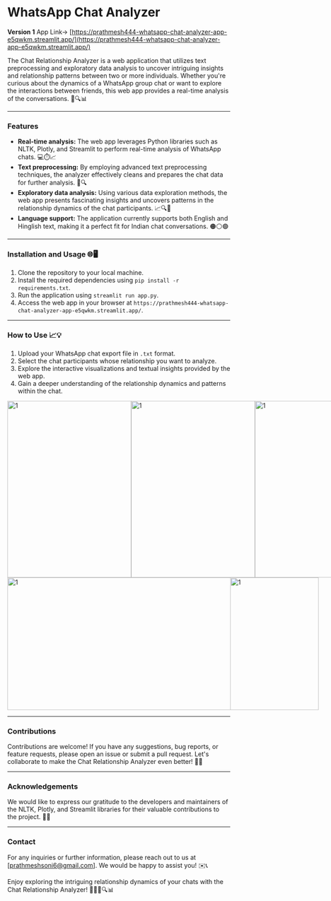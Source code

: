 # WhatsApp Chat Analyzer

**Version 1** App Link-> [https://prathmesh444-whatsapp-chat-analyzer-app-e5qwkm.streamlit.app/](https://prathmesh444-whatsapp-chat-analyzer-app-e5qwkm.streamlit.app/)

The Chat Relationship Analyzer is a web application that utilizes text preprocessing and exploratory data analysis to uncover intriguing insights and relationship patterns between two or more individuals. Whether you're curious about the dynamics of a WhatsApp group chat or want to explore the interactions between friends, this web app provides a real-time analysis of the conversations. 💬🔍📊

 ---
### Features

* **Real-time analysis:** The web app leverages Python libraries such as NLTK, Plotly, and Streamlit to perform real-time analysis of WhatsApp chats. 💻⏱️📈
* **Text preprocessing:** By employing advanced text preprocessing techniques, the analyzer effectively cleans and prepares the chat data for further analysis. 🔄🔍
* **Exploratory data analysis:** Using various data exploration methods, the web app presents fascinating insights and uncovers patterns in the relationship dynamics of the chat participants. 📈🔍🧠
* **Language support:** The application currently supports both English and Hinglish text, making it a perfect fit for Indian chat conversations. 🟠⚪🟢

---
### Installation and Usage  🌐🖥️

1. Clone the repository to your local machine.
2. Install the required dependencies using `pip install -r requirements.txt`.
3. Run the application using `streamlit run app.py`.
4. Access the web app in your browser at `https://prathmesh444-whatsapp-chat-analyzer-app-e5qwkm.streamlit.app/`.
---
### How to Use 📈💡

1. Upload your WhatsApp chat export file in `.txt` format.
2. Select the chat participants whose relationship you want to analyze.
3. Explore the interactive visualizations and textual insights provided by the web app.
4. Gain a deeper understanding of the relationship dynamics and patterns within the chat.

<div style="display: flex;">
  <img src="https://github.com/prathmesh444/WhatsApp-Chat-Analyzer/assets/84755719/0fa36e4a-ef68-44f1-9ce1-331801b400b8" alt="1" width="280" height = 400/>
  <img src="https://github.com/prathmesh444/WhatsApp-Chat-Analyzer/assets/84755719/74130b28-63c3-4ae9-a2b0-cc3eb0c5ee62" alt="1" width="280" height = 400/>
  <img src="https://github.com/prathmesh444/WhatsApp-Chat-Analyzer/assets/84755719/c22ebed8-2f8b-443f-aa8a-4b8b3b2a77b9" alt="1" width="280" height = 400/>
</div>

<div style="display: flex;">
  <img src="https://github.com/prathmesh444/WhatsApp-Chat-Analyzer/assets/84755719/d72a0717-479b-42d4-baab-4304cf60b9d0" alt="1" width="600" height = 300/>
  <img src="https://github.com/prathmesh444/WhatsApp-Chat-Analyzer/assets/84755719/3180c15d-d71d-4889-b5ba-39c2d0ada442" alt="1" width="200" height = 300/>
</div>

---

### Contributions

Contributions are welcome! If you have any suggestions, bug reports, or feature requests, please open an issue or submit a pull request. Let's collaborate to make the Chat Relationship Analyzer even better! 👥🙌


---
### Acknowledgements

We would like to express our gratitude to the developers and maintainers of the NLTK, Plotly, and Streamlit libraries for their valuable contributions to the project. 🙏👏

---
### Contact

For any inquiries or further information, please reach out to us at [prathmeshsoni6@gmail.com]. We would be happy to assist you! ✉️📞

Enjoy exploring the intriguing relationship dynamics of your chats with the Chat Relationship Analyzer! 🕵️‍♀️💬🔍📊



